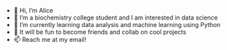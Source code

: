 - 👋 Hi, I’m Alice
- 👀 I’m a biochemistry college student and I am interested in data science
- 🌱 I’m currently learning data analysis and machine learning using Python
- 💞️ It will be fun to become friends and collab on cool projects
- 📫 Reach me at my email! 

<!---
Naliph/Naliph is a ✨ special ✨ repository because its `README.md` (this file) appears on your GitHub profile.
You can click the Preview link to take a look at your changes.
--->
